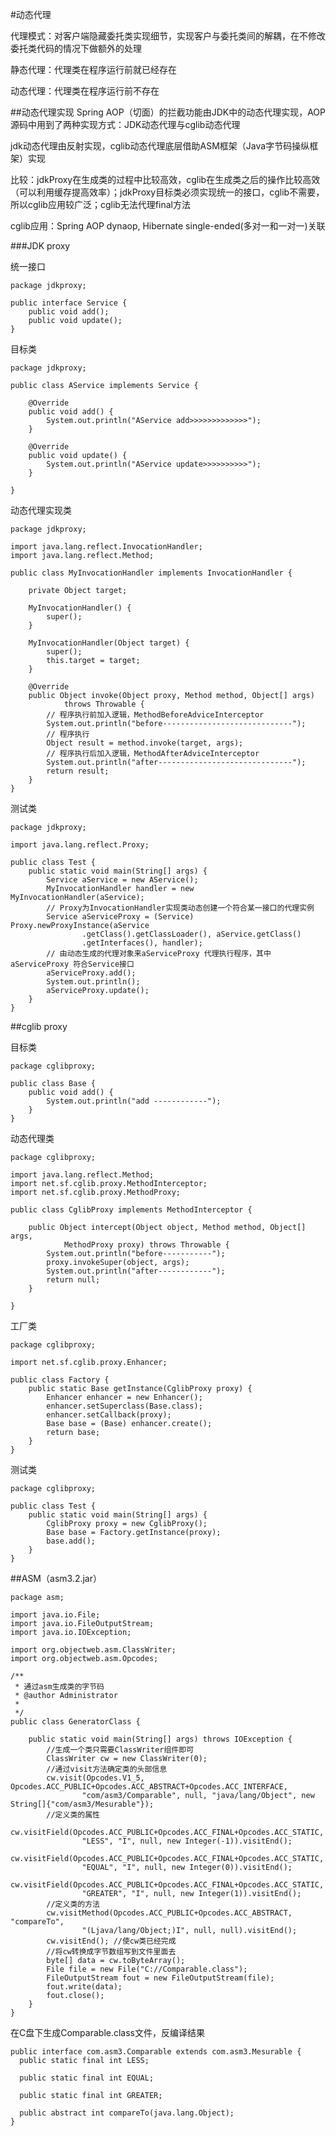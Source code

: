 #动态代理

代理模式：对客户端隐藏委托类实现细节，实现客户与委托类间的解耦，在不修改委托类代码的情况下做额外的处理

静态代理：代理类在程序运行前就已经存在

动态代理：代理类在程序运行前不存在

##动态代理实现
Spring AOP（切面）的拦截功能由JDK中的动态代理实现，AOP源码中用到了两种实现方式：JDK动态代理与cglib动态代理

jdk动态代理由反射实现，cglib动态代理底层借助ASM框架（Java字节码操纵框架）实现

比较：jdkProxy在生成类的过程中比较高效，cglib在生成类之后的操作比较高效（可以利用缓存提高效率）；jdkProxy目标类必须实现统一的接口，cglib不需要，所以cglib应用较广泛；cglib无法代理final方法

cglib应用：Spring AOP dynaop, Hibernate single-ended(多对一和一对一)关联

###JDK proxy

统一接口
	
	package jdkproxy;

	public interface Service {
		public void add();
		public void update();
	}

目标类
	
	package jdkproxy;
	
	public class AService implements Service {
	
		@Override
		public void add() {
			System.out.println("AService add>>>>>>>>>>>>>");
		}
	
		@Override
		public void update() {
			System.out.println("AService update>>>>>>>>>>");
		}
		
	}

动态代理实现类
	
	package jdkproxy;

	import java.lang.reflect.InvocationHandler;
	import java.lang.reflect.Method;
	
	public class MyInvocationHandler implements InvocationHandler {
	
		private Object target;
	
		MyInvocationHandler() {
			super();
		}
	
		MyInvocationHandler(Object target) {
			super();
			this.target = target;
		}
		
		@Override
		public Object invoke(Object proxy, Method method, Object[] args)
				throws Throwable {
			// 程序执行前加入逻辑，MethodBeforeAdviceInterceptor
			System.out.println("before-----------------------------");
			// 程序执行
			Object result = method.invoke(target, args);
			// 程序执行后加入逻辑，MethodAfterAdviceInterceptor
			System.out.println("after------------------------------");
			return result;
		}
	}

测试类
	
	package jdkproxy;

	import java.lang.reflect.Proxy;
	
	public class Test {  
	    public static void main(String[] args) {  
	        Service aService = new AService();  
	        MyInvocationHandler handler = new MyInvocationHandler(aService);  
	        // Proxy为InvocationHandler实现类动态创建一个符合某一接口的代理实例  
	        Service aServiceProxy = (Service) Proxy.newProxyInstance(aService
	                .getClass().getClassLoader(), aService.getClass()  
	                .getInterfaces(), handler);  
	        // 由动态生成的代理对象来aServiceProxy 代理执行程序，其中aServiceProxy 符合Service接口  
	        aServiceProxy.add();  
	        System.out.println();  
	        aServiceProxy.update();  
	    }  
	}

##cglib proxy

目标类
	
	package cglibproxy;

	public class Base {
		public void add() {
			System.out.println("add ------------");
		}
	}

动态代理类
	
	package cglibproxy;

	import java.lang.reflect.Method;
	import net.sf.cglib.proxy.MethodInterceptor;
	import net.sf.cglib.proxy.MethodProxy;
	
	public class CglibProxy implements MethodInterceptor {
	
		public Object intercept(Object object, Method method, Object[] args,
				MethodProxy proxy) throws Throwable {
			System.out.println("before-----------");
			proxy.invokeSuper(object, args);
			System.out.println("after------------");
			return null;
		}
	
	}

工厂类
	
	package cglibproxy;

	import net.sf.cglib.proxy.Enhancer;
	
	public class Factory {
		public static Base getInstance(CglibProxy proxy) {
			Enhancer enhancer = new Enhancer();
			enhancer.setSuperclass(Base.class);
			enhancer.setCallback(proxy);
			Base base = (Base) enhancer.create();
			return base;
		}
	}

测试类
	
	package cglibproxy;

	public class Test {
		public static void main(String[] args) {
			CglibProxy proxy = new CglibProxy();
			Base base = Factory.getInstance(proxy);
			base.add();
		}
	}

##ASM（asm3.2.jar）
	
	package asm;

	import java.io.File;
	import java.io.FileOutputStream;
	import java.io.IOException;
	
	import org.objectweb.asm.ClassWriter;
	import org.objectweb.asm.Opcodes;
	
	/**
	 * 通过asm生成类的字节码
	 * @author Administrator
	 *
	 */
	public class GeneratorClass {
	
	    public static void main(String[] args) throws IOException {
	        //生成一个类只需要ClassWriter组件即可
	        ClassWriter cw = new ClassWriter(0);
	        //通过visit方法确定类的头部信息
	        cw.visit(Opcodes.V1_5, Opcodes.ACC_PUBLIC+Opcodes.ACC_ABSTRACT+Opcodes.ACC_INTERFACE,
	                "com/asm3/Comparable", null, "java/lang/Object", new String[]{"com/asm3/Mesurable"});
	        //定义类的属性
	        cw.visitField(Opcodes.ACC_PUBLIC+Opcodes.ACC_FINAL+Opcodes.ACC_STATIC,
	                "LESS", "I", null, new Integer(-1)).visitEnd();
	        cw.visitField(Opcodes.ACC_PUBLIC+Opcodes.ACC_FINAL+Opcodes.ACC_STATIC,
	                "EQUAL", "I", null, new Integer(0)).visitEnd();
	        cw.visitField(Opcodes.ACC_PUBLIC+Opcodes.ACC_FINAL+Opcodes.ACC_STATIC,
	                "GREATER", "I", null, new Integer(1)).visitEnd();
	        //定义类的方法
	        cw.visitMethod(Opcodes.ACC_PUBLIC+Opcodes.ACC_ABSTRACT, "compareTo",
	                "(Ljava/lang/Object;)I", null, null).visitEnd();
	        cw.visitEnd(); //使cw类已经完成
	        //将cw转换成字节数组写到文件里面去
	        byte[] data = cw.toByteArray();
	        File file = new File("C://Comparable.class");
	        FileOutputStream fout = new FileOutputStream(file);
	        fout.write(data);
	        fout.close();
	    }
	}

在C盘下生成Comparable.class文件，反编译结果
	
	public interface com.asm3.Comparable extends com.asm3.Mesurable {
	  public static final int LESS;
	
	  public static final int EQUAL;
	
	  public static final int GREATER;
	
	  public abstract int compareTo(java.lang.Object);
	}
